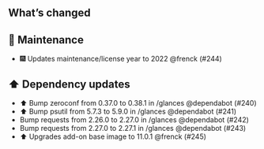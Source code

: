## What’s changed

## 🧰 Maintenance

- 🎆 Updates maintenance/license year to 2022 @frenck (#244)

## ⬆️ Dependency updates

- ⬆️ Bump zeroconf from 0.37.0 to 0.38.1 in /glances @dependabot (#240)
- ⬆️ Bump psutil from 5.7.3 to 5.9.0 in /glances @dependabot (#241)
- Bump requests from 2.26.0 to 2.27.0 in /glances @dependabot (#242)
- Bump requests from 2.27.0 to 2.27.1 in /glances @dependabot (#243)
- ⬆️ Upgrades add-on base image to 11.0.1 @frenck (#245)
